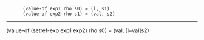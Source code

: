 
          (value-of exp1 rho s0) = (l, s1)
          (value-of exp2 rho s1) = (val, s2)
--------------------------------------------------------------------------
  (value-of (setref-exp exp1 exp2) rho s0) = (val, [l=val]s2)